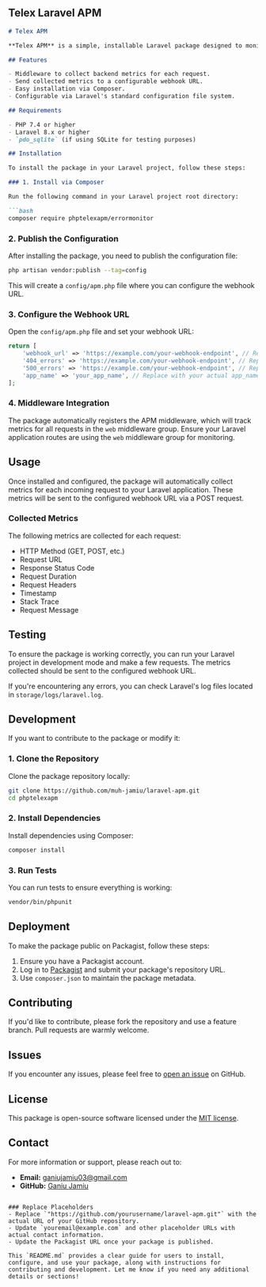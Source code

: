 ## Telex Laravel APM
```markdown
# Telex APM

**Telex APM** is a simple, installable Laravel package designed to monitor and collect application performance metrics. The package collects data on each backend request and sends these metrics to a specified webhook URL. The package is intended to be easily integrated into any Laravel application.

## Features

- Middleware to collect backend metrics for each request.
- Send collected metrics to a configurable webhook URL.
- Easy installation via Composer.
- Configurable via Laravel's standard configuration file system.

## Requirements

- PHP 7.4 or higher
- Laravel 8.x or higher
- `pdo_sqlite` (if using SQLite for testing purposes)

## Installation

To install the package in your Laravel project, follow these steps:

### 1. Install via Composer

Run the following command in your Laravel project root directory:

```bash
composer require phptelexapm/errormonitor
```

### 2. Publish the Configuration

After installing the package, you need to publish the configuration file:

```bash
php artisan vendor:publish --tag=config
```

This will create a `config/apm.php` file where you can configure the webhook URL.

### 3. Configure the Webhook URL

Open the `config/apm.php` file and set your webhook URL:

```php
return [
    'webhook_url' => 'https://example.com/your-webhook-endpoint', // Replace with your actual URL
    '404_errors' => 'https://example.com/your-webhook-endpoint', // Replace with your actual URL
    '500_errors' => 'https://example.com/your-webhook-endpoint', // Replace with your actual URL
    'app_name' => 'your_app_name', // Replace with your actual app_name
];
```

### 4. Middleware Integration

The package automatically registers the APM middleware, which will track metrics for all requests in the `web` middleware group. Ensure your Laravel application routes are using the `web` middleware group for monitoring.

## Usage

Once installed and configured, the package will automatically collect metrics for each incoming request to your Laravel application. These metrics will be sent to the configured webhook URL via a POST request.

### Collected Metrics

The following metrics are collected for each request:

- HTTP Method (GET, POST, etc.)
- Request URL
- Response Status Code
- Request Duration
- Request Headers
- Timestamp
- Stack Trace
- Request Message

## Testing

To ensure the package is working correctly, you can run your Laravel project in development mode and make a few requests. The metrics collected should be sent to the configured webhook URL.

If you're encountering any errors, you can check Laravel's log files located in `storage/logs/laravel.log`.

## Development

If you want to contribute to the package or modify it:

### 1. Clone the Repository

Clone the package repository locally:

```bash
git clone https://github.com/muh-jamiu/laravel-apm.git
cd phptelexapm
```

### 2. Install Dependencies

Install dependencies using Composer:

```bash
composer install
```

### 3. Run Tests

You can run tests to ensure everything is working:

```bash
vendor/bin/phpunit
```

## Deployment

To make the package public on Packagist, follow these steps:

1. Ensure you have a Packagist account.
2. Log in to [Packagist](https://packagist.org/) and submit your package's repository URL.
3. Use `composer.json` to maintain the package metadata.

## Contributing

If you'd like to contribute, please fork the repository and use a feature branch. Pull requests are warmly welcome.

## Issues

If you encounter any issues, please feel free to [open an issue](https://github.com/muh-jamiu/laravel-apm/issues) on GitHub.

## License

This package is open-source software licensed under the [MIT license](https://opensource.org/licenses/MIT).

## Contact

For more information or support, please reach out to:

- **Email:** [ganiujamiu03@gmail.com](mailto:youremail@example.com)
- **GitHub:** [Ganiu Jamiu](https://github.com/muh-jamiu)
```

### Replace Placeholders
- Replace `"https://github.com/yourusername/laravel-apm.git"` with the actual URL of your GitHub repository.
- Update `youremail@example.com` and other placeholder URLs with actual contact information.
- Update the Packagist URL once your package is published.

This `README.md` provides a clear guide for users to install, configure, and use your package, along with instructions for contributing and development. Let me know if you need any additional details or sections!
